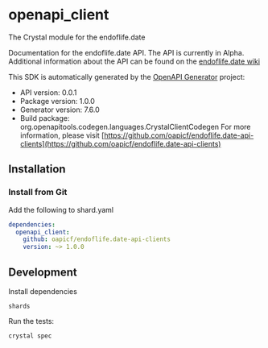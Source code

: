 # openapi_client

The Crystal module for the endoflife.date

Documentation for the endoflife.date API. The API is currently in Alpha. Additional information about the API can be found on the [endoflife.date wiki](https://github.com/endoflife-date/endoflife.date/wiki)

This SDK is automatically generated by the [OpenAPI Generator](https://openapi-generator.tech) project:

- API version: 0.0.1
- Package version: 1.0.0
- Generator version: 7.6.0
- Build package: org.openapitools.codegen.languages.CrystalClientCodegen
For more information, please visit [https://github.com/oapicf/endoflife.date-api-clients](https://github.com/oapicf/endoflife.date-api-clients)

## Installation

### Install from Git

Add the following to shard.yaml

```yaml
dependencies:
  openapi_client:
    github: oapicf/endoflife.date-api-clients
    version: ~> 1.0.0
```

## Development

Install dependencies

```shell
shards
```

Run the tests:

```shell
crystal spec
```
